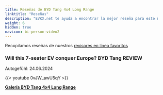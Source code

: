 ```yaml
---
title: Reseñas de BYD Tang 4x4 Long Range
linktitle: "Reseñas"
description: "EVKX.net te ayuda a encontrar la mejor reseña para este modelo."
weight: 6
hidden: true
navicon: bi-person-video2
---
```

Recopilamos reseñas de nuestros [revisores en línea favoritos](../../../../../guides/evreviewers/)

<div class="container text-center shadow p-2 pe-4 mb-5 bg-body-tertiary rounded border">
<h3>Will this 7-seater EV conquer Europe? BYD Tang REVIEW</h3>
<p>Autogefühl: 24.06.2024</p>

{{< youtube 0vJW_awU5qY >}}

</div>
<div class="mt-3 mb-3">
<a href="../gallery/" class="text-decoration-none text-black">
<strong><i class="bi-arrow-left"></i>Galería  </strong>
</a>
<a href="../" class="text-decoration-none text-black float-end">
<strong>BYD Tang 4x4 Long Range <i class="bi-arrow-right"></i></strong>
</a>
</div>
